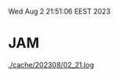 Wed Aug  2 21:51:06 EEST 2023
# JAM
<a href='./cache/202308/02_21.log'>./cache/202308/02_21.log</a>
